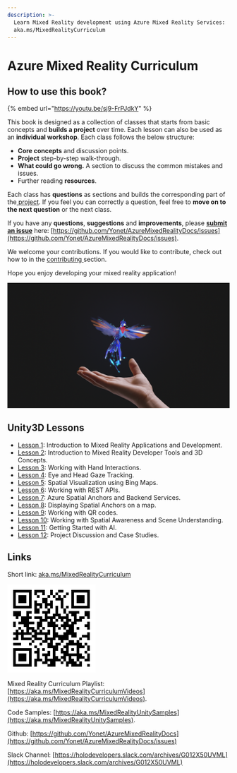 ```yaml
---
description: >-
  Learn Mixed Reality development using Azure Mixed Reality Services:
  aka.ms/MixedRealityCurriculum
---
```


# Azure Mixed Reality Curriculum

## How to use this book?

{% embed url="https://youtu.be/sj9-FrPJdkY" %}

This book is designed as a collection of classes that starts from basic concepts and **builds a project** over time. Each lesson can also be used as an **individual workshop**. Each class follows the below structure:

* **Core concepts** and discussion points.
* **Project** step-by-step walk-through.
* **What could go wrong.** A section to discuss the common mistakes and issues.
* Further reading **resources**.

Each class has **questions** as sections and builds the corresponding part of the[ project](https://github.com/Yonet/MixedRealityUnitySamples). If you feel you can correctly a question, feel free to **move on to the next question** or the next class. 

If you have any **questions**, **suggestions** and **improvements**, please [**submit an issue**](https://help.github.com/en/github/managing-your-work-on-github/creating-an-issue) here: [https://github.com/Yonet/AzureMixedRealityDocs/issues](https://github.com/Yonet/AzureMixedRealityDocs/issues).

We welcome your contributions. If you would like to contribute, check out how to in the [contributing ](how-to-contribute.md)section.

Hope you enjoy developing your mixed reality application!

![](.gitbook/assets/hummingbird.png)

## Unity3D Lessons

* [Lesson 1](lessons/lesson1/): Introduction to Mixed Reality Applications and Development.
* [Lesson 2](lessons/lesson-2/): Introduction to Mixed Reality Developer Tools and 3D Concepts.
* [Lesson 3](lessons/lesson-3/): Working with Hand Interactions.
* [Lesson 4](lessons/lesson-4/): Eye and Head Gaze Tracking.
* [Lesson 5](lessons/lesson-5/): Spatial Visualization using Bing Maps.
* [Lesson 6](lessons/lesson-6/): Working with REST APIs.
* [Lesson 7](lessons/lesson-7/): Azure Spatial Anchors and Backend Services.
* [Lesson 8](lessons/): Displaying Spatial Anchors on a map.
* [Lesson 9](lessons/): Working with QR codes.
* [Lesson 10](lessons/lesson-11.md): Working with Spatial Awareness and Scene Understanding.
* [Lesson 11](lessons/lesson-10/): Getting Started with AI.
* [Lesson 12](lessons/lesson-12/): Project Discussion and Case Studies.

## Links

Short link: [aka.ms/MixedRealityCurriculum](./)

![Curriculum Link QR Code](.gitbook/assets/curriculum.png)

Mixed Reality Curriculum Playlist: [https://aka.ms/MixedRealityCurriculumVideos](https://aka.ms/MixedRealityCurriculumVideos).

Code Samples: [https://aka.ms/MixedRealityUnitySamples](https://aka.ms/MixedRealityUnitySamples).

Github: [https://github.com/Yonet/AzureMixedRealityDocs](https://github.com/Yonet/AzureMixedRealityDocs/issues)

Slack Channel: [https://holodevelopers.slack.com/archives/G012X50UVML](https://holodevelopers.slack.com/archives/G012X50UVML)

